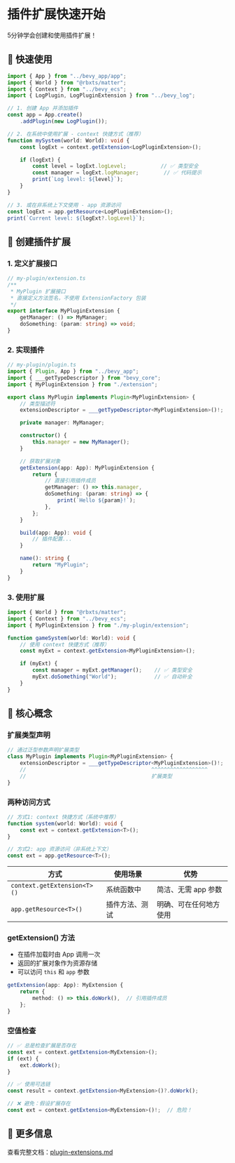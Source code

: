# 插件扩展快速开始

5分钟学会创建和使用插件扩展！

## 🚀 快速使用

```typescript
import { App } from "../bevy_app/app";
import { World } from "@rbxts/matter";
import { Context } from "../bevy_ecs";
import { LogPlugin, LogPluginExtension } from "../bevy_log";

// 1. 创建 App 并添加插件
const app = App.create()
    .addPlugin(new LogPlugin());

// 2. 在系统中使用扩展 - context 快捷方式（推荐）
function mySystem(world: World): void {
    const logExt = context.getExtension<LogPluginExtension>();

    if (logExt) {
        const level = logExt.logLevel;           // ✅ 类型安全
        const manager = logExt.logManager;        // ✅ 代码提示
        print(`Log level: ${level}`);
    }
}

// 3. 或在非系统上下文使用 - app 资源访问
const logExt = app.getResource<LogPluginExtension>();
print(`Current level: ${logExt?.logLevel}`);
```

## 📝 创建插件扩展

### 1. 定义扩展接口

```typescript
// my-plugin/extension.ts
/**
 * MyPlugin 扩展接口
 * 直接定义方法签名，不使用 ExtensionFactory 包装
 */
export interface MyPluginExtension {
    getManager: () => MyManager;
    doSomething: (param: string) => void;
}
```

### 2. 实现插件

```typescript
// my-plugin/plugin.ts
import { Plugin, App } from "../bevy_app";
import { ___getTypeDescriptor } from "bevy_core";
import { MyPluginExtension } from "./extension";

export class MyPlugin implements Plugin<MyPluginExtension> {
    // 类型描述符
    extensionDescriptor = ___getTypeDescriptor<MyPluginExtension>()!;

    private manager: MyManager;

    constructor() {
        this.manager = new MyManager();
    }

    // 获取扩展对象
    getExtension(app: App): MyPluginExtension {
        return {
            // 直接引用插件成员
            getManager: () => this.manager,
            doSomething: (param: string) => {
                print(`Hello ${param}!`);
            },
        };
    }

    build(app: App): void {
        // 插件配置...
    }

    name(): string {
        return "MyPlugin";
    }
}
```

### 3. 使用扩展

```typescript
import { World } from "@rbxts/matter";
import { Context } from "../bevy_ecs";
import { MyPluginExtension } from "./my-plugin/extension";

function gameSystem(world: World): void {
    // 使用 context 快捷方式（推荐）
    const myExt = context.getExtension<MyPluginExtension>();

    if (myExt) {
        const manager = myExt.getManager();    // ✅ 类型安全
        myExt.doSomething("World");            // ✅ 自动补全
    }
}
```

## 🔧 核心概念

### 扩展类型声明

```typescript
// 通过泛型参数声明扩展类型
class MyPlugin implements Plugin<MyPluginExtension> {
    extensionDescriptor = ___getTypeDescriptor<MyPluginExtension>()!;
    //                                        ^^^^^^^^^^^^^^^^^^
    //                                        扩展类型
}
```

### 两种访问方式

```typescript
// 方式1: context 快捷方式（系统中推荐）
function system(world: World): void {
    const ext = context.getExtension<T>();
}

// 方式2: app 资源访问（非系统上下文）
const ext = app.getResource<T>();
```

| 方式 | 使用场景 | 优势 |
|-----|---------|------|
| `context.getExtension<T>()` | 系统函数中 | 简洁、无需 app 参数 |
| `app.getResource<T>()` | 插件方法、测试 | 明确、可在任何地方使用 |

### getExtension() 方法

- 在插件加载时由 App 调用一次
- 返回的扩展对象作为资源存储
- 可以访问 `this` 和 `app` 参数

```typescript
getExtension(app: App): MyExtension {
    return {
        method: () => this.doWork(),  // 引用插件成员
    };
}
```

### 空值检查

```typescript
// ✅ 总是检查扩展是否存在
const ext = context.getExtension<MyExtension>();
if (ext) {
    ext.doWork();
}

// ✅ 使用可选链
const result = context.getExtension<MyExtension>()?.doWork();

// ❌ 避免：假设扩展存在
const ext = context.getExtension<MyExtension>()!;  // 危险！
```

## 📖 更多信息

查看完整文档：[plugin-extensions.md](./plugin-extensions.md)

